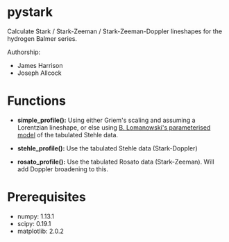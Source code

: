 # pystark

Calculate Stark / Stark-Zeeman / Stark-Zeeman-Doppler lineshapes for the hydrogen Balmer series.

Authorship:

- James Harrison
- Joseph Allcock


# Functions

- **simple_profile():** Using either Griem's scaling and assuming a Lorentzian lineshape, or else using [B. Lomanowski's
parameterised model](http://iopscience.iop.org/article/10.1088/0029-5515/55/12/123028/meta "Bart's paper") of the tabulated Stehle data.

- **stehle_profile():** Use the tabulated Stehle data (Stark-Doppler)
- **rosato_profile():** Use the tabulated Rosato data (Stark-Zeeman). Will add Doppler broadening to this.


# Prerequisites

- numpy: 1.13.1
- scipy: 0.19.1
- matplotlib: 2.0.2



